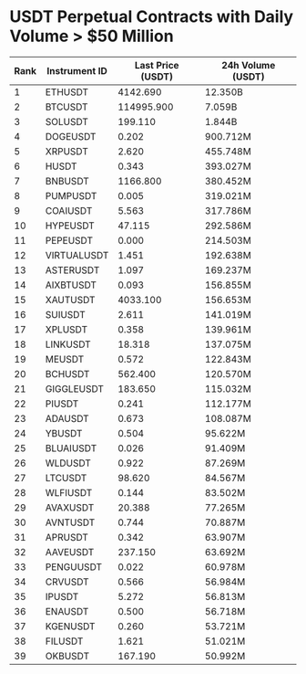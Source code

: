# USDT Perpetual Contracts with Daily Volume > $50 Million

| Rank | Instrument ID | Last Price (USDT) | 24h Volume (USDT) |
|------|---------------|-------------------|-------------------|
| 1 | ETHUSDT | 4142.690 | 12.350B |
| 2 | BTCUSDT | 114995.900 | 7.059B |
| 3 | SOLUSDT | 199.110 | 1.844B |
| 4 | DOGEUSDT | 0.202 | 900.712M |
| 5 | XRPUSDT | 2.620 | 455.748M |
| 6 | HUSDT | 0.343 | 393.027M |
| 7 | BNBUSDT | 1166.800 | 380.452M |
| 8 | PUMPUSDT | 0.005 | 319.021M |
| 9 | COAIUSDT | 5.563 | 317.786M |
| 10 | HYPEUSDT | 47.115 | 292.586M |
| 11 | PEPEUSDT | 0.000 | 214.503M |
| 12 | VIRTUALUSDT | 1.451 | 192.638M |
| 13 | ASTERUSDT | 1.097 | 169.237M |
| 14 | AIXBTUSDT | 0.093 | 156.855M |
| 15 | XAUTUSDT | 4033.100 | 156.653M |
| 16 | SUIUSDT | 2.611 | 141.019M |
| 17 | XPLUSDT | 0.358 | 139.961M |
| 18 | LINKUSDT | 18.318 | 137.075M |
| 19 | MEUSDT | 0.572 | 122.843M |
| 20 | BCHUSDT | 562.400 | 120.570M |
| 21 | GIGGLEUSDT | 183.650 | 115.032M |
| 22 | PIUSDT | 0.241 | 112.177M |
| 23 | ADAUSDT | 0.673 | 108.087M |
| 24 | YBUSDT | 0.504 | 95.622M |
| 25 | BLUAIUSDT | 0.026 | 91.409M |
| 26 | WLDUSDT | 0.922 | 87.269M |
| 27 | LTCUSDT | 98.620 | 84.567M |
| 28 | WLFIUSDT | 0.144 | 83.502M |
| 29 | AVAXUSDT | 20.388 | 77.265M |
| 30 | AVNTUSDT | 0.744 | 70.887M |
| 31 | APRUSDT | 0.342 | 63.907M |
| 32 | AAVEUSDT | 237.150 | 63.692M |
| 33 | PENGUUSDT | 0.022 | 60.978M |
| 34 | CRVUSDT | 0.566 | 56.984M |
| 35 | IPUSDT | 5.272 | 56.813M |
| 36 | ENAUSDT | 0.500 | 56.718M |
| 37 | KGENUSDT | 0.260 | 53.721M |
| 38 | FILUSDT | 1.621 | 51.021M |
| 39 | OKBUSDT | 167.190 | 50.992M |

